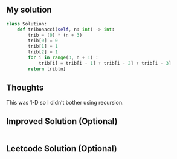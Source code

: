 ## My solution

```python
class Solution:
    def tribonacci(self, n: int) -> int:
        trib = [0] * (n + 3)
        trib[0] = 0
        trib[1] = 1
        trib[2] = 1
        for i in range(3, n + 1) :
            trib[i] = trib[i - 1] + trib[i - 2] + trib[i - 3]
        return trib[n]
```

## Thoughts
This was 1-D so I didn’t bother using recursion.

## Improved Solution (Optional)

```python

```

## Leetcode Solution (Optional)

```python

```